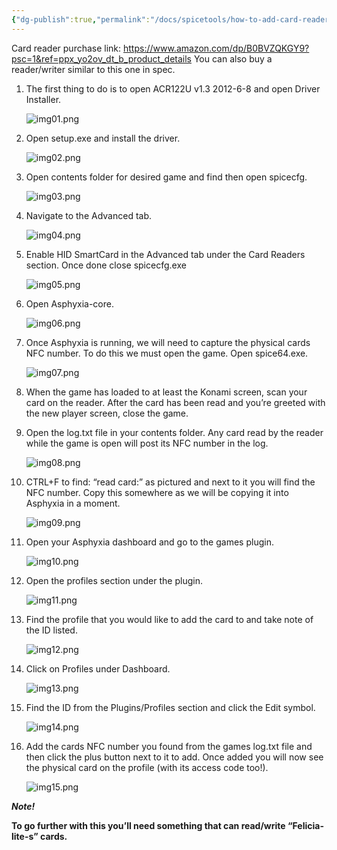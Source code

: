 ```yaml
---
{"dg-publish":true,"permalink":"/docs/spicetools/how-to-add-card-reader-and-add-cards-to-existing-asphyxia-profiles/"}
---
```


Card reader purchase link: https://www.amazon.com/dp/B0BVZQKGY9?psc=1&ref=ppx_yo2ov_dt_b_product_details
You can also buy a reader/writer similar to this one in spec.


1. The first thing to do is to open ACR122U v1.3 2012-6-8 and open Driver Installer.
    
    ![img01.png](/img/user/docs/img/cardreader/img01.png)
    
2. Open setup.exe and install the driver.
    
    ![img02.png](/img/user/docs/img/cardreader/img02.png)
    
3. Open contents folder for desired game and find then open spicecfg.
    
    ![img03.png](/img/user/docs/img/cardreader/img03.png)
    
4. Navigate to the Advanced tab.
    
    ![img04.png](/img/user/docs/img/cardreader/img04.png)
    
5. Enable HID SmartCard in the Advanced tab under the Card Readers section. Once done close spicecfg.exe
    
    ![img05.png](/img/user/docs/img/cardreader/img05.png)
    
6. Open Asphyxia-core.
    
    ![img06.png](/img/user/docs/img/cardreader/img06.png)
    
7. Once Asphyxia is running, we will need to capture the physical cards NFC number. To do this we must open the game. Open spice64.exe.
    
    ![img07.png](/img/user/docs/img/cardreader/img07.png)
    
8. When the game has loaded to at least the Konami screen, scan your card on the reader. After the card has been read and you’re greeted with the new player screen, close the game.
    
9. Open the log.txt file in your contents folder. Any card read by the reader while the game is open will post its NFC number in the log.
    
    ![img08.png](/img/user/docs/img/cardreader/img08.png)
    
10. CTRL+F to find: “read card:” as pictured and next to it you will find the NFC number. Copy this somewhere as we will be copying it into Asphyxia in a moment.
    
    ![img09.png](/img/user/docs/img/cardreader/img09.png)
    
11. Open your Asphyxia dashboard and go to the games plugin.
    
    ![img10.png](/img/user/docs/img/cardreader/img10.png)
    
12. Open the profiles section under the plugin.
    
    ![img11.png](/img/user/docs/img/cardreader/img11.png)
    
13. Find the profile that you would like to add the card to and take note of the ID listed.
    
    ![img12.png](/img/user/docs/img/cardreader/img12.png)
    
14. Click on Profiles under Dashboard.
    
    ![img13.png](/img/user/docs/img/cardreader/img13.png)
    
15. Find the ID from the Plugins/Profiles section and click the Edit symbol.
    
    ![img14.png](/img/user/docs/img/cardreader/img14.png)
    
16. Add the cards NFC number you found from the games log.txt file and then click the plus button next to it to add. Once added you will now see the physical card on the profile (with its access code too!).
    
    ![img15.png](/img/user/docs/img/cardreader/img15.png)
    

_**Note!**_

**To go further with this you’ll need something that can read/write “Felicia-lite-s” cards.**
